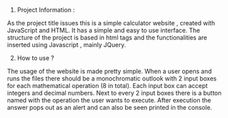 1. Project Information :

As the project title issues this is a simple calculator website ,
created with JavaScript and HTML. It has a simple and easy to use interface.
The structure of the project is based in html tags and the functionalities are
inserted using Javascript , mainly JQuery.

2. How to use ?

The usage of the website is made pretty simple. 
When a user opens and runs the files there should be
а monochromatic outlook with 2 input boxes for each 
mathematical operation (8 in total).
Each input box can accept integers and decimal numbers.
Next to every 2 input boxes there is a button named with the 
operation the user wants to execute.
After execution the answer pops out as an alert and can also be seen 
printed in the console.
